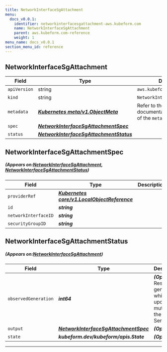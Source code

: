 ```yaml
---
title: NetworkInterfaceSgAttachment
menu:
  docs_v0.0.1:
    identifier: networkinterfacesgattachment-aws.kubeform.com
    name: NetworkInterfaceSgAttachment
    parent: aws.kubeform.com-reference
    weight: 1
menu_name: docs_v0.0.1
section_menu_id: reference
---
```


## NetworkInterfaceSgAttachment
| Field | Type | Description |
| ------ | ----- | ----------- |
| `apiVersion` | string | `aws.kubeform.com/v1alpha1` |
|    `kind` | string | `NetworkInterfaceSgAttachment` |
| `metadata` | ***[Kubernetes meta/v1.ObjectMeta](https://kubernetes.io/docs/reference/generated/kubernetes-api/v1.13/#objectmeta-v1-meta)***|Refer to the Kubernetes API documentation for the fields of the `metadata` field.|
| `spec` | ***[NetworkInterfaceSgAttachmentSpec](#NetworkInterfaceSgAttachmentSpec)***||
| `status` | ***[NetworkInterfaceSgAttachmentStatus](#NetworkInterfaceSgAttachmentStatus)***||
## NetworkInterfaceSgAttachmentSpec
##### (Appears on:[NetworkInterfaceSgAttachment](#NetworkInterfaceSgAttachment), [NetworkInterfaceSgAttachmentStatus](#NetworkInterfaceSgAttachmentStatus))
| Field | Type | Description |
| ------ | ----- | ----------- |
| `providerRef` | ***[Kubernetes core/v1.LocalObjectReference](https://kubernetes.io/docs/reference/generated/kubernetes-api/v1.13/#localobjectreference-v1-core)***||
| `id` | ***string***||
| `networkInterfaceID` | ***string***||
| `securityGroupID` | ***string***||
## NetworkInterfaceSgAttachmentStatus
##### (Appears on:[NetworkInterfaceSgAttachment](#NetworkInterfaceSgAttachment))
| Field | Type | Description |
| ------ | ----- | ----------- |
| `observedGeneration` | ***int64***| ***(Optional)*** Resource generation, which is updated on mutation by the API Server.|
| `output` | ***[NetworkInterfaceSgAttachmentSpec](#NetworkInterfaceSgAttachmentSpec)***| ***(Optional)*** |
| `state` | ***kubeform.dev/kubeform/apis.State***| ***(Optional)*** |
---
